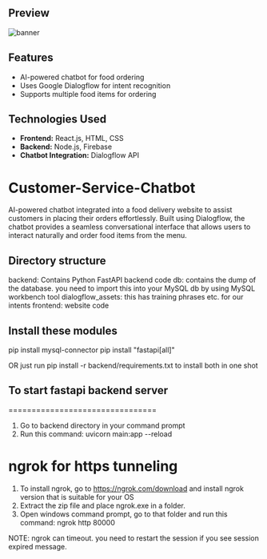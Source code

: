## Preview
![banner](https://github.com/user-attachments/assets/f2d858e2-ddba-4df6-a2f7-4de284a9996b)


## Features
- AI-powered chatbot for food ordering
- Uses Google Dialogflow for intent recognition
- Supports multiple food items for ordering

## Technologies Used
- **Frontend:** React.js, HTML, CSS
- **Backend:** Node.js, Firebase
- **Chatbot Integration:** Dialogflow API

# Customer-Service-Chatbot
AI-powered chatbot integrated into a food delivery website to assist customers in placing their orders effortlessly. Built using Dialogflow, the chatbot provides a seamless conversational interface that allows users to interact naturally and order food items from the menu.
## Directory structure

backend: Contains Python FastAPI backend code
db: contains the dump of the database. you need to import this into your MySQL db by using MySQL workbench tool
dialogflow_assets: this has training phrases etc. for our intents
frontend: website code

## Install these modules

pip install mysql-connector
pip install "fastapi[all]"

OR just run pip install -r backend/requirements.txt to install both in one shot

## To start fastapi backend server
================================
1. Go to backend directory in your command prompt
2. Run this command: uvicorn main:app --reload

ngrok for https tunneling
================================
1. To install ngrok, go to https://ngrok.com/download and install ngrok version that is suitable for your OS
2. Extract the zip file and place ngrok.exe in a folder.
3. Open windows command prompt, go to that folder and run this command: ngrok http 80000

NOTE: ngrok can timeout. you need to restart the session if you see session expired message.
